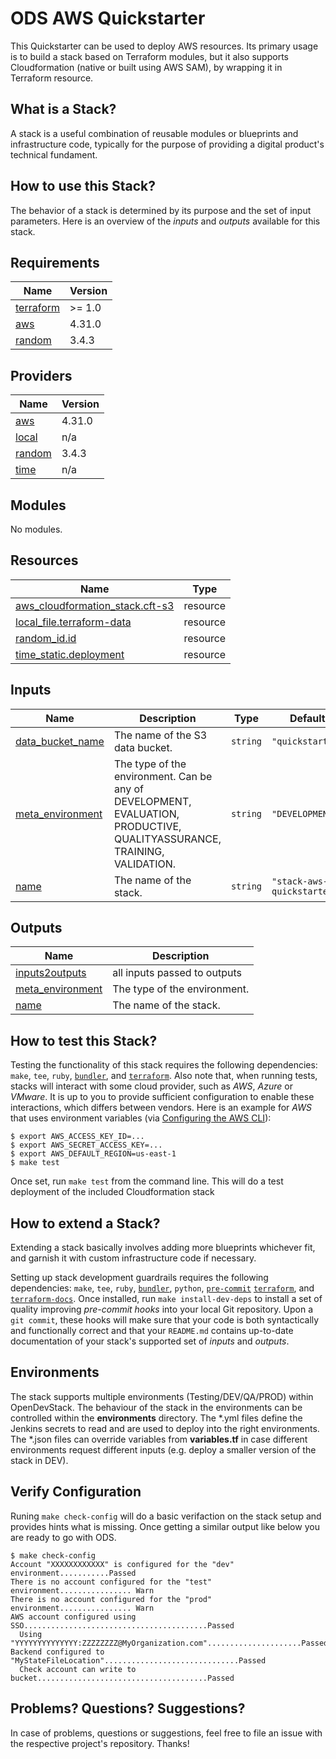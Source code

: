 # ODS AWS Quickstarter

This Quickstarter can be used to deploy AWS resources. Its primary usage is to build a stack based on Terraform modules, but it also supports Cloudformation (native or built using AWS SAM), by wrapping it in Terraform resource.

## What is a Stack?

A stack is a useful combination of reusable modules or blueprints and infrastructure code, typically for the purpose of providing a digital product's technical fundament.

## How to use this Stack?

The behavior of a stack is determined by its purpose and the set of input parameters. Here is an overview of the *inputs* and *outputs* available for this stack.

<!-- BEGINNING OF PRE-COMMIT-TERRAFORM DOCS HOOK -->
## Requirements

| Name | Version |
|------|---------|
| <a name="requirement_terraform"></a> [terraform](#requirement\_terraform) | >= 1.0 |
| <a name="requirement_aws"></a> [aws](#requirement\_aws) | 4.31.0 |
| <a name="requirement_random"></a> [random](#requirement\_random) | 3.4.3 |

## Providers

| Name | Version |
|------|---------|
| <a name="provider_aws"></a> [aws](#provider\_aws) | 4.31.0 |
| <a name="provider_local"></a> [local](#provider\_local) | n/a |
| <a name="provider_random"></a> [random](#provider\_random) | 3.4.3 |
| <a name="provider_time"></a> [time](#provider\_time) | n/a |

## Modules

No modules.

## Resources

| Name | Type |
|------|------|
| [aws_cloudformation_stack.cft-s3](https://registry.terraform.io/providers/hashicorp/aws/4.31.0/docs/resources/cloudformation_stack) | resource |
| [local_file.terraform-data](https://registry.terraform.io/providers/hashicorp/local/latest/docs/resources/file) | resource |
| [random_id.id](https://registry.terraform.io/providers/hashicorp/random/3.4.3/docs/resources/id) | resource |
| [time_static.deployment](https://registry.terraform.io/providers/hashicorp/time/latest/docs/resources/static) | resource |

## Inputs

| Name | Description | Type | Default | Required |
|------|-------------|------|---------|:--------:|
| <a name="input_data_bucket_name"></a> [data\_bucket\_name](#input\_data\_bucket\_name) | The name of the S3 data bucket. | `string` | `"quickstarter"` | no |
| <a name="input_meta_environment"></a> [meta\_environment](#input\_meta\_environment) | The type of the environment. Can be any of DEVELOPMENT, EVALUATION, PRODUCTIVE, QUALITYASSURANCE, TRAINING, VALIDATION. | `string` | `"DEVELOPMENT"` | no |
| <a name="input_name"></a> [name](#input\_name) | The name of the stack. | `string` | `"stack-aws-quickstarter"` | no |

## Outputs

| Name | Description |
|------|-------------|
| <a name="output_inputs2outputs"></a> [inputs2outputs](#output\_inputs2outputs) | all inputs passed to outputs |
| <a name="output_meta_environment"></a> [meta\_environment](#output\_meta\_environment) | The type of the environment. |
| <a name="output_name"></a> [name](#output\_name) | The name of the stack. |
<!-- END OF PRE-COMMIT-TERRAFORM DOCS HOOK -->

## How to test this Stack?

Testing the functionality of this stack requires the following dependencies: `make`, `tee`, `ruby`, [`bundler`](https://bundler.io/), and [`terraform`](https://www.terraform.io/). Also note that, when running tests, stacks will interact with some cloud provider, such as *AWS*, *Azure* or *VMware*. It is up to you to provide sufficient configuration to enable these interactions, which differs between vendors. Here is an example for *AWS* that uses environment variables (via [Configuring the AWS CLI](https://docs.aws.amazon.com/cli/latest/userguide/cli-chap-getting-started.html)):

```
$ export AWS_ACCESS_KEY_ID=...
$ export AWS_SECRET_ACCESS_KEY=...
$ export AWS_DEFAULT_REGION=us-east-1
$ make test
```

Once set, run `make test` from the command line. This will do a test deployment of the included Cloudformation stack

## How to extend a Stack?

Extending a stack basically involves adding more blueprints whichever fit, and garnish it with custom infrastructure code if necessary.

Setting up stack development guardrails requires the following dependencies: `make`, `tee`, `ruby`, [`bundler`](https://bundler.io/), `python`, [`pre-commit`](https://pre-commit.com/) [`terraform`](https://www.terraform.io/), and [`terraform-docs`](https://github.com/segmentio/terraform-docs). Once installed, run `make install-dev-deps` to install a set of quality improving *pre-commit hooks* into your local Git repository. Upon a `git commit`, these hooks will make sure that your code is both syntactically and functionally correct and that your `README.md` contains up-to-date documentation of your stack's supported set of *inputs* and *outputs*.

## Environments
The stack supports multiple environments (Testing/DEV/QA/PROD) within OpenDevStack. The behaviour of the stack in the environments can be controlled within the **environments** directory.
The *.yml files define the Jenkins secrets to read and are used to deploy into the right environments.
The *.json files can override variables from **variables.tf** in case different environments request different inputs (e.g. deploy a smaller version of the stack in DEV).

## Verify Configuration
Runing `make check-config` will do a basic verifaction on the stack setup and provides hints what is missing. Once getting a similar output like below you are ready to go with ODS.

```
$ make check-config
Account "XXXXXXXXXXXX" is configured for the "dev" environment...........Passed
There is no account configured for the "test" environment................ Warn
There is no account configured for the "prod" environment................ Warn
AWS account configured using SSO.........................................Passed
  Using "YYYYYYYYYYYYYY:ZZZZZZZZ@MyOrganization.com".....................Passed
Backend configured to "MyStateFileLocation"..............................Passed
  Check account can write to bucket......................................Passed
```
## Problems? Questions? Suggestions?

In case of problems, questions or suggestions, feel free to file an issue with the respective project's repository. Thanks!


